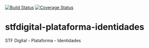 [![Build Status](https://travis-ci.org/supremotribunalfederal/stfdigital-plataforma-identidades.svg?branch=master)](https://travis-ci.org/supremotribunalfederal/stfdigital-plataforma-identidades)
[![Coverage Status](https://coveralls.io/repos/github/supremotribunalfederal/stfdigital-plataforma-identidades/badge.svg?branch=master)](https://coveralls.io/github/supremotribunalfederal/stfdigital-plataforma-identidades?branch=master)

# stfdigital-plataforma-identidades
STF Digital - Plataforma - Identidades
